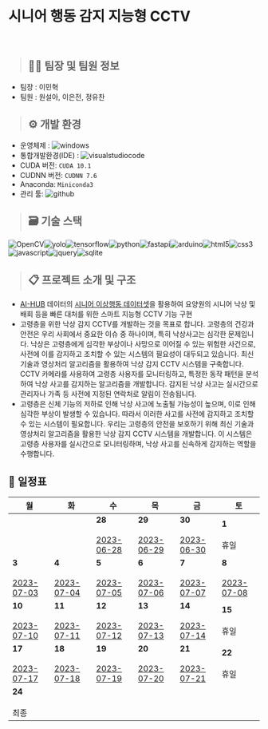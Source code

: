 <h1>시니어 행동 감지 지능형 CCTV</h1>
<br>

> <h2>🧑‍💻 팀장 및 팀원 정보</h2>
- 팀장 : 이민혁
- 팀원 : 원설아, 이은전, 정유찬

> <h2>⚙ 개발 환경</h2>
- 운영체제 : <img alt="windows" src ="https://img.shields.io/badge/windows-5C3EE8.svg?&style=for-the-badge&logo=windows&logoColor=white"/>
- 통합개발환경(IDE) : <img alt="visualstudiocode" src ="https://img.shields.io/badge/visualstudiocode-5C3EE8.svg?&style=for-the-badge&logo=visualstudiocode&logoColor=white"/>
- CUDA 버전: ```CUDA 10.1```
- CUDNN 버전: ```CUDNN 7.6```
- Anaconda: ```Miniconda3```
- 관리 툴: <img alt="github" src ="https://img.shields.io/badge/github-5C3EE8.svg?&style=for-the-badge&logo=github&logoColor=white"/>

> <h2>🗃 기술 스택</h2>
<img alt="OpenCV" src ="https://img.shields.io/badge/OpenCV-5C3EE8.svg?&style=for-the-badge&logo=opencv&logoColor=white"/><img alt="yolo" src ="https://img.shields.io/badge/yolo-00FFFF.svg?&style=for-the-badge&logo=yolo&logoColor=white"/><img alt="tensorflow" src ="https://img.shields.io/badge/tensorflow-FF6F00.svg?&style=for-the-badge&logo=tensorflow&logoColor=white"/><img alt="python" src ="https://img.shields.io/badge/python-3776AB.svg?&style=for-the-badge&logo=python&logoColor=white"/><img alt="fastapi" src ="https://img.shields.io/badge/fastapi-3776AB.svg?&style=for-the-badge&logo=fastapi&logoColor=white"/><img alt="arduino" src ="https://img.shields.io/badge/arduino-3776AB.svg?&style=for-the-badge&logo=arduino&logoColor=white"/><img alt="html5" src ="https://img.shields.io/badge/html5-3776AB.svg?&style=for-the-badge&logo=html5&logoColor=white"/><img alt="css3" src ="https://img.shields.io/badge/css3-3776AB.svg?&style=for-the-badge&logo=css3&logoColor=white"/><img alt="javascript" src ="https://img.shields.io/badge/javascript-3776AB.svg?&style=for-the-badge&logo=javascript&logoColor=white"/><img alt="jquery" src ="https://img.shields.io/badge/jquery-3776AB.svg?&style=for-the-badge&logo=jquery&logoColor=white"/><img alt="sqlite" src ="https://img.shields.io/badge/sqlite-3776AB.svg?&style=for-the-badge&logo=sqlite&logoColor=white"/>


> <h2>📋 프로젝트 소개 및 구조</h2>
- [AI-HUB](https://www.aihub.or.kr/) 데이터의 [시니어 이상행동 데이터셋](https://www.aihub.or.kr/aihubdata/data/view.do?currMenu=115&topMenu=100&aihubDataSe=realm&dataSetSn=167)을 활용하여 요양원의 시니어 낙상 및 배회 등을 빠른 대처를 위한 스마트 지능형 CCTV 기능 구현
- 고령층을 위한 낙상 감지 CCTV를 개발하는 것을 목표로 합니다. 고령층의 건강과 안전은 우리 사회에서 중요한 이슈 중 하나이며, 특히 낙상사고는 심각한 문제입니다.
낙상은 고령층에게 심각한 부상이나 사망으로 이어질 수 있는 위험한 사건으로, 사전에 이를 감지하고 조치할 수 있는 시스템의 필요성이 대두되고 있습니다.
최신 기술과 영상처리 알고리즘을 활용하여 낙상 감지 CCTV 시스템을 구축합니다.
CCTV 카메라를 사용하여 고령층 사용자를 모니터링하고, 특정한 동작 패턴을 분석하여 낙상 사고를 감지하는 알고리즘을 개발합니다.
감지된 낙상 사고는 실시간으로 관리자나 가족 등 사전에 지정된 연락처로 알림이 전송됩니다.
- 고령층은 신체 기능의 저하로 인해 낙상 사고에 노출될 가능성이 높으며, 이로 인해 심각한 부상이 발생할 수 있습니다.
따라서 이러한 사고를 사전에 감지하고 조치할 수 있는 시스템이 필요합니다.
우리는 고령층의 안전을 보호하기 위해 최신 기술과 영상처리 알고리즘을 활용한 낙상 감지 CCTV 시스템을 개발합니다.
이 시스템은 고령층 사용자를 실시간으로 모니터링하며, 낙상 사고를 신속하게 감지하는 역할을 수행합니다.


<h2>📆 일정표</h2>

| __월__ | __화__ | __수__ | __목__ | __금__ | __토__ |
|----|----|----|----|----|----|
|    |    |__28__ <br><br> [2023-06-28](./20230628.md)|__29__ <br><br>[2023-06-29](./20230629.md)  |__30__ <br><br>[2023-06-30](./20230630.md) |__1__ <br><br>  휴일 |
|__3__ <br><br>[2023-07-03](./20230703.md)   |__4__ <br><br>[2023-07-04](./20230704.md)  |__5__ <br><br>[2023-07-05](./20230705.md)   |__6__ <br><br>[2023-07-06](./20230706.md)   |__7__ <br><br>[2023-07-07](./20230707.md)   |__8__ <br><br>[2023-07-08](./20230708.md)   |
|__10__ <br><br>[2023-07-10](./20230710.md) |__11__ <br><br>[2023-07-11](./20230711.md)  |__12__ <br><br>[2023-07-12](./20230712.md)  |__13__ <br><br>[2023-07-13](./20230713.md)  |__14__ <br><br>[2023-07-14](./20230714.md)  |__15__ <br><br>  휴일  |
|__17__ <br><br>[2023-07-17](./20230717.md)  |__18__ <br><br>[2023-07-18](./20230718.md)  |__19__ <br><br>[2023-07-19](./20230719.md)  |__20__ <br><br>[2023-07-20](./20230720.md)  |__21__ <br><br>[2023-07-21](./20230721.md)  |__22__  <br><br> 휴일|
|__24__ <br><br> 최종  |  |  |  |  |  |

